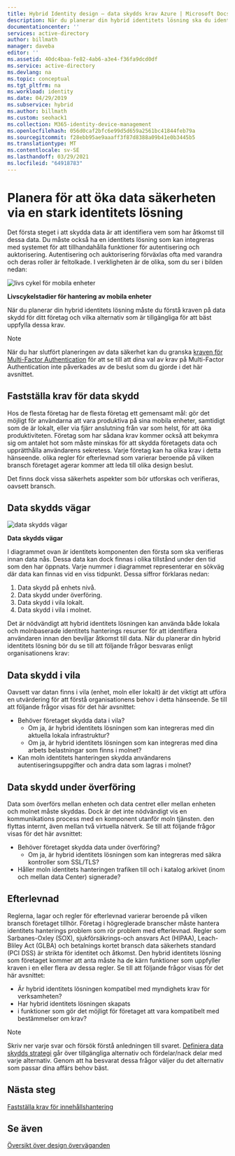 ```yaml
---
title: Hybrid Identity design – data skydds krav Azure | Microsoft Docs
description: När du planerar din hybrid identitets lösning ska du identifiera kraven för data skydd för ditt företag och vilka alternativ som är tillgängliga för att uppfylla de här kraven bäst.
documentationcenter: ''
services: active-directory
author: billmath
manager: daveba
editor: ''
ms.assetid: 40dc4baa-fe82-4ab6-a3e4-f36fa9dcd0df
ms.service: active-directory
ms.devlang: na
ms.topic: conceptual
ms.tgt_pltfrm: na
ms.workload: identity
ms.date: 04/29/2019
ms.subservice: hybrid
ms.author: billmath
ms.custom: seohack1
ms.collection: M365-identity-device-management
ms.openlocfilehash: 056d0caf2bfc6e99d5d659a2561bc41844feb79a
ms.sourcegitcommit: f28ebb95ae9aaaff3f87d8388a09b41e0b3445b5
ms.translationtype: MT
ms.contentlocale: sv-SE
ms.lasthandoff: 03/29/2021
ms.locfileid: "64918783"
---
```

# <a name="plan-for-enhancing-data-security-through-a-strong-identity-solution"></a>Planera för att öka data säkerheten via en stark identitets lösning
Det första steget i att skydda data är att identifiera vem som har åtkomst till dessa data. Du måste också ha en identitets lösning som kan integreras med systemet för att tillhandahålla funktioner för autentisering och auktorisering. Autentisering och auktorisering förväxlas ofta med varandra och deras roller är feltolkade. I verkligheten är de olika, som du ser i bilden nedan:

![livs cykel för mobila enheter](./media/plan-hybrid-identity-design-considerations/mobile-devicemgt-lifecycle.png)

**Livscykelstadier för hantering av mobila enheter**

När du planerar din hybrid identitets lösning måste du förstå kraven på data skydd för ditt företag och vilka alternativ som är tillgängliga för att bäst uppfylla dessa krav.

> [!NOTE]
> När du har slutfört planeringen av data säkerhet kan du granska [kraven för Multi-Factor Authentication](plan-hybrid-identity-design-considerations-multifactor-auth-requirements.md) för att se till att dina val av krav på Multi-Factor Authentication inte påverkades av de beslut som du gjorde i det här avsnittet.
> 
> 

## <a name="determine-data-protection-requirements"></a>Fastställa krav för data skydd
Hos de flesta företag har de flesta företag ett gemensamt mål: gör det möjligt för användarna att vara produktiva på sina mobila enheter, samtidigt som de är lokalt, eller via fjärr anslutning från var som helst, för att öka produktiviteten. Företag som har sådana krav kommer också att bekymra sig om antalet hot som måste minskas för att skydda företagets data och upprätthålla användarens sekretess. Varje företag kan ha olika krav i detta hänseende. olika regler för efterlevnad som varierar beroende på vilken bransch företaget agerar kommer att leda till olika design beslut. 

Det finns dock vissa säkerhets aspekter som bör utforskas och verifieras, oavsett bransch.

## <a name="data-protection-paths"></a>Data skydds vägar
![data skydds vägar](./media/plan-hybrid-identity-design-considerations/data-protection-paths.png)

**Data skydds vägar**

I diagrammet ovan är identitets komponenten den första som ska verifieras innan data nås. Dessa data kan dock finnas i olika tillstånd under den tid som den har öppnats. Varje nummer i diagrammet representerar en sökväg där data kan finnas vid en viss tidpunkt. Dessa siffror förklaras nedan:

1. Data skydd på enhets nivå.
2. Data skydd under överföring.
3. Data skydd i vila lokalt.
4. Data skydd i vila i molnet.

Det är nödvändigt att hybrid identitets lösningen kan använda både lokala och molnbaserade identitets hanterings resurser för att identifiera användaren innan den beviljar åtkomst till data. När du planerar din hybrid identitets lösning bör du se till att följande frågor besvaras enligt organisationens krav:

## <a name="data-protection-at-rest"></a>Data skydd i vila
Oavsett var datan finns i vila (enhet, moln eller lokalt) är det viktigt att utföra en utvärdering för att förstå organisationens behov i detta hänseende. Se till att följande frågor visas för det här avsnittet:

* Behöver företaget skydda data i vila?
  * Om ja, är hybrid identitets lösningen som kan integreras med din aktuella lokala infrastruktur?
  * Om ja, är hybrid identitets lösningen som kan integreras med dina arbets belastningar som finns i molnet?
* Kan moln identitets hanteringen skydda användarens autentiseringsuppgifter och andra data som lagras i molnet?

## <a name="data-protection-in-transit"></a>Data skydd under överföring
Data som överförs mellan enheten och data centret eller mellan enheten och molnet måste skyddas. Dock är det inte nödvändigt vis en kommunikations process med en komponent utanför moln tjänsten. den flyttas internt, även mellan två virtuella nätverk. Se till att följande frågor visas för det här avsnittet:

* Behöver företaget skydda data under överföring?
  * Om ja, är hybrid identitets lösningen som kan integreras med säkra kontroller som SSL/TLS?
* Håller moln identitets hanteringen trafiken till och i katalog arkivet (inom och mellan data Center) signerade?

## <a name="compliance"></a>Efterlevnad
Reglerna, lagar och regler för efterlevnad varierar beroende på vilken bransch företaget tillhör. Företag i högreglerade branscher måste hantera identitets hanterings problem som rör problem med efterlevnad. Regler som Sarbanes-Oxley (SOX), sjukförsäkrings-och ansvars Act (HIPAA), Leach-Bliley Act (GLBA) och betalnings kortet bransch data säkerhets standard (PCI DSS) är strikta för identitet och åtkomst. Den hybrid identitets lösning som företaget kommer att anta måste ha de kärn funktioner som uppfyller kraven i en eller flera av dessa regler. Se till att följande frågor visas för det här avsnittet:

* Är hybrid identitets lösningen kompatibel med myndighets krav för verksamheten?
* Har hybrid identitets lösningen skapats 
* i funktioner som gör det möjligt för företaget att vara kompatibelt med bestämmelser om krav? 

> [!NOTE]
> Skriv ner varje svar och försök förstå anledningen till svaret. [Definiera data skydds strategi](plan-hybrid-identity-design-considerations-data-protection-strategy.md) går över tillgängliga alternativ och fördelar/nack delar med varje alternativ.  Genom att ha besvarat dessa frågor väljer du det alternativ som passar dina affärs behov bäst.
> 
> 

## <a name="next-steps"></a>Nästa steg
 [Fastställa krav för innehållshantering](plan-hybrid-identity-design-considerations-contentmgt-requirements.md)

## <a name="see-also"></a>Se även
[Översikt över design överväganden](plan-hybrid-identity-design-considerations-overview.md)


